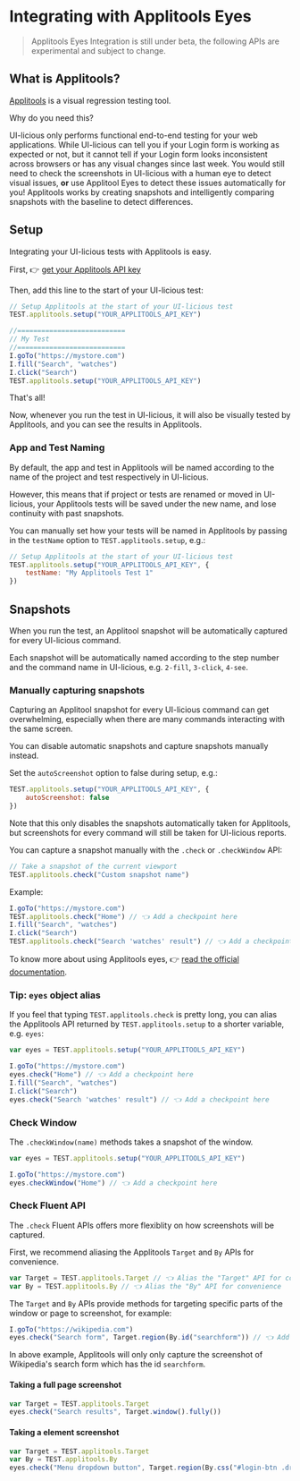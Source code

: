 # Integrating with Applitools Eyes

> Applitools Eyes Integration is still under beta, the following APIs are experimental and subject to change.

## What is Applitools?

[Applitools](https://applitools.com/) is a visual regression testing tool.

Why do you need this?

UI-licious only performs functional end-to-end testing for your web applications. While UI-licious can tell you if your Login form is working as expected or not, but it cannot tell if your Login form looks inconsistent across browsers or has any visual changes since last week. You would still need to check the screenshots in UI-licious with a human eye to detect visual issues, __or__ use Applitool Eyes to detect these issues automatically for you! Applitools works by creating snapshots and intelligently comparing snapshots with the baseline to detect differences.

## Setup

Integrating your UI-licious tests with Applitools is easy. 

First, 👉 [get your Applitools API key](https://applitools.com/docs/topics/overview/obtain-api-key.html)

Then, add this line to the start of your UI-licious test:

```javascript
// Setup Applitools at the start of your UI-licious test
TEST.applitools.setup("YOUR_APPLITOOLS_API_KEY")

//===========================
// My Test
//===========================
I.goTo("https://mystore.com")
I.fill("Search", "watches")
I.click("Search")
TEST.applitools.setup("YOUR_APPLITOOLS_API_KEY")
```

That's all!

Now, whenever you run the test in UI-licious, it will also be visually tested by Applitools, and you can see the results in Applitools. 

### App and Test Naming

By default, the app and test in Applitools will be named according to the name of the project and test respectively in UI-licious.

However, this means that if project or tests are renamed or moved in UI-licious, your Applitools tests will be saved under the new name, and lose continuity with past snapshots.

You can manually set how your tests will be named in Applitools by passing in the `testName` option to `TEST.applitools.setup`, e.g.:

```javascript
// Setup Applitools at the start of your UI-licious test
TEST.applitools.setup("YOUR_APPLITOOLS_API_KEY", {
	testName: "My Applitools Test 1"
})
```

## Snapshots

When you run the test, an Applitool snapshot will be automatically captured for every UI-licious command. 

Each snapshot will be automatically named according to the step number and the command name in UI-licious, e.g. `2-fill`, `3-click`, `4-see`.

### Manually capturing snapshots

Capturing an Applitool snapshot for every UI-licious command can get overwhelming, especially when there are many commands interacting with the same screen. 

You can disable automatic snapshots and capture snapshots manually instead. 

Set the `autoScreenshot` option to false during setup, e.g.:

```javascript
TEST.applitools.setup("YOUR_APPLITOOLS_API_KEY", {
	autoScreenshot: false
})
```

Note that this only disables the snapshots automatically taken for Applitools, but screenshots for every command will still be taken for UI-licious reports.

You can capture a snapshot manually with the `.check` or `.checkWindow` API:
```javascript
// Take a snapshot of the current viewport
TEST.applitools.check("Custom snapshot name")
```

Example:
```javascript
I.goTo("https://mystore.com")
TEST.applitools.check("Home") // 👈 Add a checkpoint here
I.fill("Search", "watches")
I.click("Search")
TEST.applitools.check("Search 'watches' result") // 👈 Add a checkpoint here
```

To know more about using Applitools eyes, 👉 [read the official documentation](https://applitools.com/docs/topics/sdk/the-eyes-sdk-check-fluent-api.html).

### Tip: `eyes` object alias

If you feel that typing `TEST.applitools.check` is pretty long, you can alias the Applitools API returned by `TEST.applitools.setup` to a shorter variable, e.g. `eyes`:

```javascript
var eyes = TEST.applitools.setup("YOUR_APPLITOOLS_API_KEY")

I.goTo("https://mystore.com")
eyes.check("Home") // 👈 Add a checkpoint here
I.fill("Search", "watches")
I.click("Search")
eyes.check("Search 'watches' result") // 👈 Add a checkpoint here
```

### Check Window

The `.checkWindow(name)` methods takes a snapshot of the window. 

```javascript
var eyes = TEST.applitools.setup("YOUR_APPLITOOLS_API_KEY")

I.goTo("https://mystore.com")
eyes.checkWindow("Home") // 👈 Add a checkpoint here
```

### Check Fluent API

The `.check` Fluent APIs offers more flexiblity on how screenshots will be captured.

First, we recommend aliasing the Applitools `Target` and `By` APIs for convenience.
```javascript
var Target = TEST.applitools.Target // 👈 Alias the "Target" API for convenience
var By = TEST.applitools.By // 👈 Alias the "By" API for convenience
```
The `Target` and `By` APIs provide methods for targeting specific parts of the window or page to screenshot, for example:

```javascript
I.goTo("https://wikipedia.com")
eyes.check("Search form", Target.region(By.id("searchform")) // 👈 Add a checkpoint here
```

In above example, Applitools will only only capture the screenshot of Wikipedia's search form which has the id `searchform`.

#### Taking a full page screenshot

```javascript
var Target = TEST.applitools.Target
eyes.check("Search results", Target.window().fully())
```

#### Taking a element screenshot

```javascript
var Target = TEST.applitools.Target
var By = TEST.applitools.By
eyes.check("Menu dropdown button", Target.region(By.css("#login-btn .dropdown-menu")))
```
